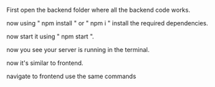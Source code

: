 First open the backend folder where all the backend code works.

now using " npm install " or " npm i " install the required dependencies.

now start it using " npm start ".

now you see your server is running in the terminal.

now it's similar to frontend.

navigate to frontend use the same commands
